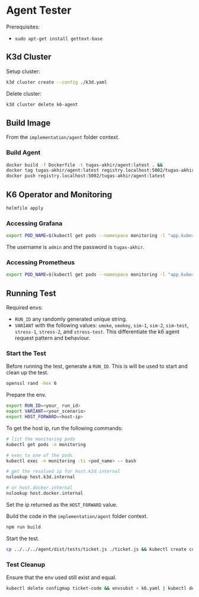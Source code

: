 # Agent Tester

Prerequisites:

- `sudo apt-get install gettext-base`

## K3d Cluster

Setup cluster:

```bash
k3d cluster create --config ./k3d.yaml
```

Delete cluster:

```bash
k3d cluster delete k6-agent
```

## Build Image

From the `implementation/agent` folder context.

### Build Agent

```bash
docker build -f Dockerfile -t tugas-akhir/agent:latest . &&
docker tag tugas-akhir/agent:latest registry.localhost:5002/tugas-akhir/agent:latest &&
docker push registry.localhost:5002/tugas-akhir/agent:latest
```

## K6 Operator and Monitoring

```bash
helmfile apply
```

### Accessing Grafana

```bash
export POD_NAME=$(kubectl get pods --namespace monitoring -l "app.kubernetes.io/name=grafana,app.kubernetes.io/instance=grafana" -o jsonpath="{.items[0].metadata.name}") && kubectl --namespace monitoring port-forward $POD_NAME 3000
```

The username is `admin` and the password is `tugas-akhir`.

### Accessing Prometheus

```bash
export POD_NAME=$(kubectl get pods --namespace monitoring -l "app.kubernetes.io/name=prometheus,app.kubernetes.io/instance=prometheus" -o jsonpath="{.items[0].metadata.name}") && kubectl --namespace monitoring port-forward $POD_NAME 9090
```

## Running Test

Required envs:

- `RUN_ID` any randomly generated unique string.
- `VARIANT` with the following values: `smoke`, `smokey`, `sim-1`, `sim-2`, `sim-test`, `stress-1`, `stress-2`, and `stress-test`. This differentiate the k6 agent request pattern and behaviour.

### Start the Test

Before running the test, generate a `RUN_ID`. This is will be used to start and clean up the test.

```bash
openssl rand -hex 6
```

Prepare the env.

```bash
export RUN_ID=<your_ run_id>
export VARIANT=<your_scenario>
export HOST_FORWARD=<host-ip>
```

To get the host ip, run the following commands:

```bash
# list the monitoring pods
kubectl get pods -n monitoring

# exec to one of the pods
kubectl exec -n monitoring -ti <pod_name> -- bash

# get the resolved ip for host.k3d.internal
nslookup host.k3d.internal

# or host.docker.internal
nslookup host.docker.internal
```

Set the ip returned as the `HOST_FORWARD` value.

Build the code in the `implementation/agent` folder context.

```bash
npm run build
```

Start the test.

```bash
cp ../../../agent/dist/tests/ticket.js ./ticket.js && kubectl create configmap ticket-code --from-file=ticket.js && envsubst < k6.yaml | kubectl apply -f -
```

### Test Cleanup

Ensure that the env used still exist and equal.

```bash
kubectl delete configmap ticket-code && envsubst < k6.yaml | kubectl delete -f -
```
